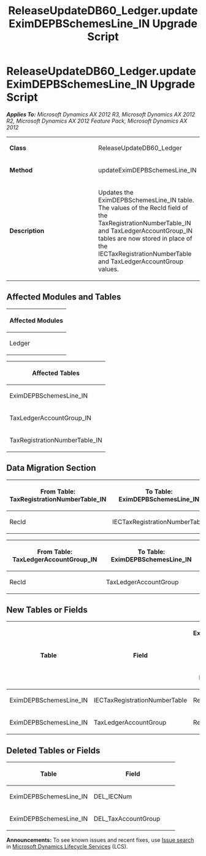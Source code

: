﻿---
title: ReleaseUpdateDB60_Ledger.updateEximDEPBSchemesLine_IN Upgrade Script
TOCTitle: ReleaseUpdateDB60_Ledger.updateEximDEPBSchemesLine_IN Upgrade Script
ms:assetid: 798e3e9a-f185-8f5b-77eb-d9d444987274
ms:mtpsurl: https://msdn.microsoft.com/en-us/library/JJ719396(v=AX.60)
ms:contentKeyID: 49709187
ms.date: 05/18/2015
mtps_version: v=AX.60
---

# ReleaseUpdateDB60\_Ledger.updateEximDEPBSchemesLine\_IN Upgrade Script 


_**Applies To:** Microsoft Dynamics AX 2012 R3, Microsoft Dynamics AX 2012 R2, Microsoft Dynamics AX 2012 Feature Pack, Microsoft Dynamics AX 2012_

<table>
<colgroup>
<col style="width: 50%" />
<col style="width: 50%" />
</colgroup>
<tbody>
<tr class="odd">
<td><p><strong>Class</strong></p></td>
<td><p>ReleaseUpdateDB60_Ledger</p></td>
</tr>
<tr class="even">
<td><p><strong>Method</strong></p></td>
<td><p>updateEximDEPBSchemesLine_IN</p></td>
</tr>
<tr class="odd">
<td><p><strong>Description</strong></p></td>
<td><p>Updates the EximDEPBSchemesLine_IN table. The values of the RecId field of the TaxRegistrationNumberTable_IN and TaxLedgerAccountGroup_IN tables are now stored in place of the IECTaxRegistrationNumberTable and TaxLedgerAccountGroup values.</p></td>
</tr>
</tbody>
</table>


## Affected Modules and Tables

<table>
<colgroup>
<col style="width: 100%" />
</colgroup>
<thead>
<tr class="header">
<th><p>Affected Modules</p></th>
</tr>
</thead>
<tbody>
<tr class="odd">
<td><p>Ledger</p></td>
</tr>
</tbody>
</table>


<table>
<colgroup>
<col style="width: 100%" />
</colgroup>
<thead>
<tr class="header">
<th><p>Affected Tables</p></th>
</tr>
</thead>
<tbody>
<tr class="odd">
<td><p>EximDEPBSchemesLine_IN</p></td>
</tr>
<tr class="even">
<td><p>TaxLedgerAccountGroup_IN</p></td>
</tr>
<tr class="odd">
<td><p>TaxRegistrationNumberTable_IN</p></td>
</tr>
</tbody>
</table>


## Data Migration Section

<table>
<colgroup>
<col style="width: 50%" />
<col style="width: 50%" />
</colgroup>
<thead>
<tr class="header">
<th><p>From Table: TaxRegistrationNumberTable_IN</p></th>
<th><p>To Table: EximDEPBSchemesLine_IN</p></th>
</tr>
</thead>
<tbody>
<tr class="odd">
<td><p>RecId</p></td>
<td><p>IECTaxRegistrationNumberTable</p></td>
</tr>
</tbody>
</table>


<table>
<colgroup>
<col style="width: 50%" />
<col style="width: 50%" />
</colgroup>
<thead>
<tr class="header">
<th><p>From Table: TaxLedgerAccountGroup_IN</p></th>
<th><p>To Table: EximDEPBSchemesLine_IN</p></th>
</tr>
</thead>
<tbody>
<tr class="odd">
<td><p>RecId</p></td>
<td><p>TaxLedgerAccountGroup</p></td>
</tr>
</tbody>
</table>


## New Tables or Fields

<table>
<colgroup>
<col style="width: 33%" />
<col style="width: 33%" />
<col style="width: 33%" />
</colgroup>
<thead>
<tr class="header">
<th><p>Table</p></th>
<th><p>Field</p></th>
<th><p>Extended Data Type</p>
<p>-or- Base Enum</p></th>
</tr>
</thead>
<tbody>
<tr class="odd">
<td><p>EximDEPBSchemesLine_IN</p></td>
<td><p>IECTaxRegistrationNumberTable</p></td>
<td><p>RefRecId</p></td>
</tr>
<tr class="even">
<td><p>EximDEPBSchemesLine_IN</p></td>
<td><p>TaxLedgerAccountGroup</p></td>
<td><p>RefRecId</p></td>
</tr>
</tbody>
</table>


## Deleted Tables or Fields

<table>
<colgroup>
<col style="width: 50%" />
<col style="width: 50%" />
</colgroup>
<thead>
<tr class="header">
<th><p>Table</p></th>
<th><p>Field</p></th>
</tr>
</thead>
<tbody>
<tr class="odd">
<td><p>EximDEPBSchemesLine_IN</p></td>
<td><p>DEL_IECNum</p></td>
</tr>
<tr class="even">
<td><p>EximDEPBSchemesLine_IN</p></td>
<td><p>DEL_TaxAccountGroup</p></td>
</tr>
</tbody>
</table>

  
**Announcements:** To see known issues and recent fixes, use [Issue search](http://go.microsoft.com/fwlink/?linkid=389258) in [Microsoft Dynamics Lifecycle Services](http://go.microsoft.com/fwlink/?linkid=306505) (LCS).

